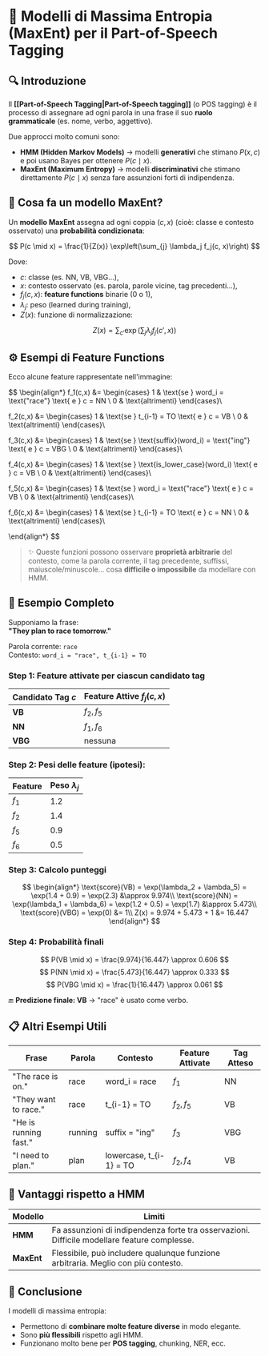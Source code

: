 # 🌟 Modelli di Massima Entropia (MaxEnt) per il Part-of-Speech Tagging

## 🔍 Introduzione

Il **[[Part-of-Speech Tagging|Part-of-Speech tagging]]** (o POS tagging) è il processo di assegnare ad ogni parola in una frase il suo **ruolo grammaticale** (es. nome, verbo, aggettivo).

Due approcci molto comuni sono:
- **HMM (Hidden Markov Models)** → modelli **generativi** che stimano $P(x, c)$ e poi usano Bayes per ottenere $P(c \mid x)$.
- **MaxEnt (Maximum Entropy)** → modelli **discriminativi** che stimano direttamente $P(c \mid x)$ senza fare assunzioni forti di indipendenza.

## 🧠 Cosa fa un modello MaxEnt?

Un **modello MaxEnt** assegna ad ogni coppia $(c, x)$ (cioè: classe e contesto osservato) una **probabilità condizionata**:

$$
P(c \mid x) = \frac{1}{Z(x)} \exp\left(\sum_{j} \lambda_j f_j(c, x)\right)
$$

Dove:
- $c$: classe (es. NN, VB, VBG...),
- $x$: contesto osservato (es. parola, parole vicine, tag precedenti...),
- $f_j(c, x)$: **feature functions** binarie (0 o 1),
- $\lambda_j$: peso (learned during training),
- $Z(x)$: funzione di normalizzazione:

$$
Z(x) = \sum_{c'} \exp\left(\sum_j \lambda_j f_j(c', x)\right)
$$

## ⚙️ Esempi di Feature Functions

Ecco alcune feature rappresentate nell'immagine:

$$
\begin{align*}
f_1(c,x) &= 
\begin{cases}
1 & \text{se } word_i = \text{"race"} \text{ e } c = NN \\
0 & \text{altrimenti}
\end{cases}\\

f_2(c,x) &= 
\begin{cases}
1 & \text{se } t_{i-1} = TO \text{ e } c = VB \\
0 & \text{altrimenti}
\end{cases}\\

f_3(c,x) &= 
\begin{cases}
1 & \text{se } \text{suffix}(word_i) = \text{"ing"} \text{ e } c = VBG \\
0 & \text{altrimenti}
\end{cases}\\

f_4(c,x) &= 
\begin{cases}
1 & \text{se } \text{is\_lower\_case}(word_i) \text{ e } c = VB \\
0 & \text{altrimenti}
\end{cases}\\

f_5(c,x) &= 
\begin{cases}
1 & \text{se } word_i = \text{"race"} \text{ e } c = VB \\
0 & \text{altrimenti}
\end{cases}\\

f_6(c,x) &= 
\begin{cases}
1 & \text{se } t_{i-1} = TO \text{ e } c = NN \\
0 & \text{altrimenti}
\end{cases}\\

\end{align*}
$$

> ✨ Queste funzioni possono osservare **proprietà arbitrarie** del contesto, come la parola corrente, il tag precedente, suffissi, maiuscole/minuscole... cosa **difficile o impossibile** da modellare con HMM.

## 📐 Esempio Completo

Supponiamo la frase:  
**"They plan to race tomorrow."**

Parola corrente: `race`  
Contesto: `word_i = "race", t_{i-1} = TO`

### Step 1: Feature attivate per ciascun candidato tag

| Candidato Tag $c$ | Feature Attive $f_j(c, x)$ |
|---------------------|------------------------------|
| **VB**              | $f_2, f_5$                 |
| **NN**              | $f_1, f_6$                 |
| **VBG**             | nessuna                      |

### Step 2: Pesi delle feature (ipotesi):

| Feature | Peso $\lambda_j$ |
|--------|--------------------|
| $f_1$ | 1.2                |
| $f_2$ | 1.4                |
| $f_5$ | 0.9                |
| $f_6$ | 0.5                |

### Step 3: Calcolo punteggi

$$
\begin{align*}
\text{score}(VB) = \exp(\lambda_2 + \lambda_5) = \exp(1.4 + 0.9) = \exp(2.3) &\approx 9.974\\
\text{score}(NN) = \exp(\lambda_1 + \lambda_6) = \exp(1.2 + 0.5) = \exp(1.7) &\approx 5.473\\
\text{score}(VBG) = \exp(0) &= 1\\
Z(x) = 9.974 + 5.473 + 1 &= 16.447
\end{align*}
$$

### Step 4: Probabilità finali

$$
P(VB \mid x) = \frac{9.974}{16.447} \approx 0.606
$$
$$
P(NN \mid x) = \frac{5.473}{16.447} \approx 0.333
$$
$$
P(VBG \mid x) = \frac{1}{16.447} \approx 0.061
$$

🔚 **Predizione finale: VB** → "race" è usato come verbo.

## 📋 Altri Esempi Utili

| Frase | Parola | Contesto | Feature Attivate | Tag Atteso |
|-------|--------|----------|------------------|------------|
| "The race is on." | race | word_i = race | $f_1$ | NN |
| "They want to race." | race | t_{i-1} = TO | $f_2, f_5$ | VB |
| "He is running fast." | running | suffix = "ing" | $f_3$ | VBG |
| "I need to plan." | plan | lowercase, t_{i-1} = TO | $f_2, f_4$ | VB |

## 🔁 Vantaggi rispetto a HMM

| Modello | Limiti |
|--------|--------|
| **HMM** | Fa assunzioni di indipendenza forte tra osservazioni. Difficile modellare feature complesse. |
| **MaxEnt** | Flessibile, può includere qualunque funzione arbitraria. Meglio con più contesto. |

## 🧠 Conclusione

I modelli di massima entropia:
- Permettono di **combinare molte feature diverse** in modo elegante.
- Sono **più flessibili** rispetto agli HMM.
- Funzionano molto bene per **POS tagging**, chunking, NER, ecc.